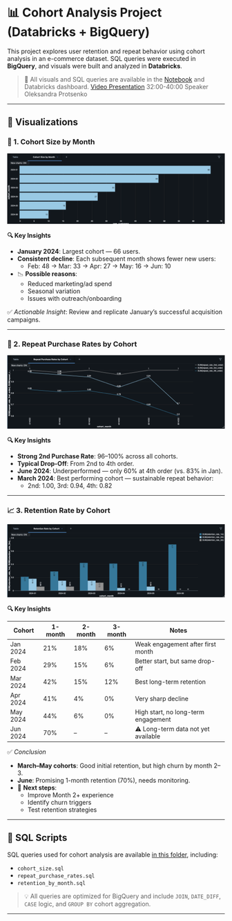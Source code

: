 # 📊 Cohort Analysis Project (Databricks + BigQuery)

This project explores user retention and repeat behavior using cohort analysis in an e-commerce dataset. SQL queries were executed in **BigQuery**, and visuals were built and analyzed in **Databricks**.

>📍 All visuals and SQL queries are available in the [Notebook](Explore_cohort_analysis_biqquery_catalog.cohort_db.ecom_orders_2025-07-08_11_52_57.ipynb) and Databricks dashboard. 
> [Video Presentation](https://masterschool.zoom.us/rec/play/QREQQgqzyDqCtgdFAj0aS1wd8UvjPfXkgrqu_2qIiThVA1KVqI2zjslEskgr289ff1hLiXe5vYSkaVJ_.E6aLB2EQTwomdEhN?eagerLoadZvaPages=&accessLevel=meeting&canPlayFromShare=true&from=share_recording_detail&continueMode=true&componentName=rec-play&originRequestUrl=https%3A%2F%2Fmasterschool.zoom.us%2Frec%2Fshare%2F5Yq-oz-LbtCl08wsTlWk1XALG0c6itdIqn-o8BfU7axnbpj_r05zLHQcI94lOGMC.I5lGJZzGRvryyPmV) 
32:00-40:00 Speaker Oleksandra Protsenko

---

## 🧩 Visualizations

### 📅 1. Cohort Size by Month  
![Cohort Size by Month](Cohort_Size_by_Month.png)

**🔍 Key Insights**  
- **January 2024**: Largest cohort — 66 users.
- **Consistent decline**: Each subsequent month shows fewer new users:
  - Feb: 48 → Mar: 33 → Apr: 27 → May: 16 → Jun: 10
- 📉 **Possible reasons**:
  - Reduced marketing/ad spend
  - Seasonal variation
  - Issues with outreach/onboarding

✅ *Actionable Insight*: Review and replicate January’s successful acquisition campaigns.

---

### 🔁 2. Repeat Purchase Rates by Cohort  
![Repeat Purchase Rates by Cohort](Repeat_Purchase_Rates_by_Cohort.png)

**🔍 Key Insights**  
- **Strong 2nd Purchase Rate**: 96–100% across all cohorts.
- **Typical Drop-Off**: From 2nd to 4th order.
- **June 2024**: Underperformed — only 60% at 4th order (vs. 83% in Jan).
- **March 2024**: Best performing cohort — sustainable repeat behavior:
  - 2nd: 1.00, 3rd: 0.94, 4th: 0.82

---

### 📈 3. Retention Rate by Cohort  
![Retention Rate by Cohort](Retention_Rate_by_Cohort.png)

**🔍 Key Insights**  

| Cohort     | 1-month | 2-month | 3-month | Notes |
|------------|---------|---------|---------|-------|
| Jan 2024   | 21%     | 18%     | 6%      | Weak engagement after first month |
| Feb 2024   | 29%     | 15%     | 6%      | Better start, but same drop-off |
| Mar 2024   | 42%     | 15%     | 12%     | Best long-term retention |
| Apr 2024   | 41%     | 4%      | 0%      | Very sharp decline |
| May 2024   | 44%     | 6%      | 0%      | High start, no long-term engagement |
| Jun 2024   | 70%     | –       | –       | ⚠️ Long-term data not yet available |

✅ *Conclusion*  
- **March–May cohorts**: Good initial retention, but high churn by month 2–3.
- **June**: Promising 1-month retention (70%), needs monitoring.
- 🧪 **Next steps**:
  - Improve Month 2+ experience
  - Identify churn triggers
  - Test retention strategies

---

## 🧮 SQL Scripts

SQL queries used for cohort analysis are available [in this folder](Explore_cohort_analysis_biqquery_catalog.cohort_db.ecom_orders_2025-07-08_11_52_57.ipynb), including:

- `cohort_size.sql`
- `repeat_purchase_rates.sql`
- `retention_by_month.sql`

> 💡 All queries are optimized for BigQuery and include `JOIN`, `DATE_DIFF`, `CASE` logic, and `GROUP BY` cohort aggregation.

---
